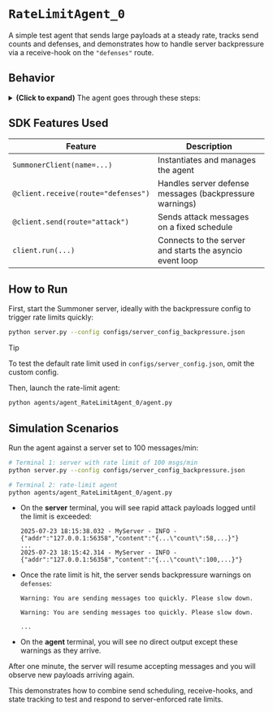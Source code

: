 # `RateLimitAgent_0`

A simple test agent that sends large payloads at a steady rate, tracks send counts and defenses, and demonstrates how to handle server backpressure via a receive-hook on the `"defenses"` route.

## Behavior

<details>
<summary><b>(Click to expand)</b> The agent goes through these steps:</summary>
<br>

1. On startup, a global `tracker` dict and an `asyncio.Lock` (`tracker_lock`) are initialized.  
2. The receive handler (`@client.receive(route="defenses")`):
   - Prints any incoming defense message (e.g. server warnings).  
   - If the message starts with `"Warning:"`, increments `tracker["defended"]`.  
3. The send handler (`@client.send(route="attack")`):
   - Waits 0.1 s between sends.  
   - Builds a large Lorem ipsum string.  
   - Increments `tracker["count"]`, records elapsed time since start, and includes `tracker["defended"]` in each payload.  
   - Returns a dict:
     ```json
     {
       "message": "...", 
       "count": <n>, 
       "time": "<seconds-since-start>", 
       "defended": <defended-count>
     }
     ```
4. The agent runs continuously until stopped (Ctrl+C).

</details>

## SDK Features Used

| Feature                             | Description                                                              |
|-------------------------------------|--------------------------------------------------------------------------|
| `SummonerClient(name=...)`          | Instantiates and manages the agent                                       |
| `@client.receive(route="defenses")` | Handles server defense messages (backpressure warnings)                   |
| `@client.send(route="attack")`      | Sends attack messages on a fixed schedule                                |
| `client.run(...)`                   | Connects to the server and starts the asyncio event loop                 |

## How to Run

First, start the Summoner server, ideally with the backpressure config to trigger rate limits quickly:
```bash
python server.py --config configs/server_config_backpressure.json
```

> [!TIP]
> To test the default rate limit used in `configs/server_config.json`, omit the custom config.

Then, launch the rate-limit agent:

```bash
python agents/agent_RateLimitAgent_0/agent.py
```


## Simulation Scenarios

Run the agent against a server set to 100 messages/min:

```bash
# Terminal 1: server with rate limit of 100 msgs/min
python server.py --config configs/server_config_backpressure.json

# Terminal 2: rate-limit agent
python agents/agent_RateLimitAgent_0/agent.py
```

* On the **server** terminal, you will see rapid attack payloads logged until the limit is exceeded:

  ```
  2025-07-23 18:15:38.032 - MyServer - INFO - {"addr":"127.0.0.1:56358","content":"{...\"count\":58,...}"}
  ...
  2025-07-23 18:15:42.314 - MyServer - INFO - {"addr":"127.0.0.1:56358","content":"{...\"count\":100,...}"}
  ```
* Once the rate limit is hit, the server sends backpressure warnings on `defenses`:

  ```
  Warning: You are sending messages too quickly. Please slow down.

  Warning: You are sending messages too quickly. Please slow down.
  
  ...
  ```
* On the **agent** terminal, you will see no direct output except these warnings as they arrive.

After one minute, the server will resume accepting messages and you will observe new payloads arriving again.

This demonstrates how to combine send scheduling, receive-hooks, and state tracking to test and respond to server-enforced rate limits.

